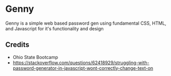 # Genny
Genny is a simple web based password gen using fundamental CSS, HTML, and Javascript for it's functionality and design



## Credits
- Ohio State Bootcamp
- https://stackoverflow.com/questions/62418929/struggling-with-password-generator-in-javascript-wont-correctly-change-text-on